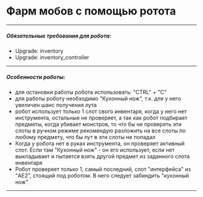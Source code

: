 # Фарм мобов с помощью ротота

---
##### Обязательные требования для робота:
- Upgrade: inventory
- Upgrade: inventory_controller

---
##### Особенности работы:
- для остановки работы робота использовать: "CTRL" + "C"
- для работы роботу необходимо "Кухонный нож", т.к. для у него увеличен шанс получения лута
- робот использует только 1 слот свого инвентаря, когда у него нет инструмента, остальные не проверяет, а так как робот подбирает предметы, когда убивает монстров, то что бы не провярять эти слоты в ручном режиме рекомендую разложить на все слоты по любому предмету, что бы лут в эти слоты не попадал
- Когда у робота нет в руках инструмента, он проверяет активный слот. Если там "Кухонный нож" - он его использует, если нет выкладывает и пытается взять другой предмет из заданного слота инвентаря
- Робот проверяет только 1, самый последний, слот "интерфейса" из "AE2", стоящий под роботом. В него следует забиндить "кухонный нож"

---